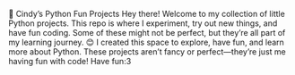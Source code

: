 🐍 Cindy’s Python Fun Projects
Hey there! Welcome to my collection of little Python projects.
This repo is where I experiment, try out new things, and have fun coding. Some of these might not be perfect, but they’re all part of my learning journey. 😊
I created this space to explore, have fun, and learn more about Python. These projects aren’t fancy or perfect—they’re just me having fun with code!
Have fun:3

